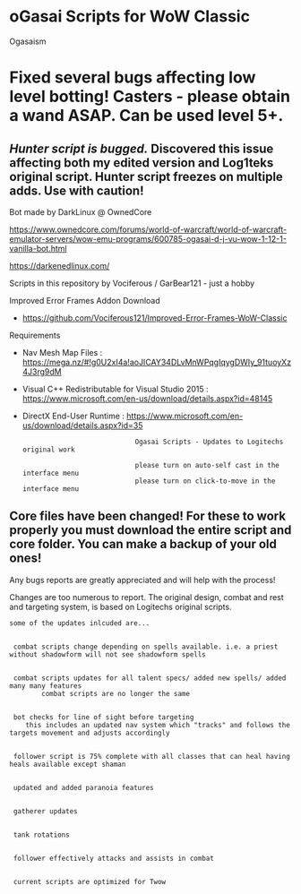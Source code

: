  # oGasai Scripts for WoW Classic
 Ogasaism

# Fixed several bugs affecting low level botting! Casters - please obtain a wand ASAP. Can be used level 5+.
 
## *Hunter script is bugged.* Discovered this issue affecting both my edited version and Log1teks original script. Hunter script freezes on multiple adds. Use with caution!

Bot made by DarkLinux @ OwnedCore

https://www.ownedcore.com/forums/world-of-warcraft/world-of-warcraft-emulator-servers/wow-emu-programs/600785-ogasai-d-j-vu-wow-1-12-1-vanilla-bot.html

https://darkenedlinux.com/

Scripts in this repository by Vociferous / GarBear121 - just a hobby

Improved Error Frames Addon Download
 - https://github.com/Vociferous121/Improved-Error-Frames-WoW-Classic

Requirements
- Nav Mesh Map Files : https://mega.nz/#!g0U2xI4a!aoJICAY34DLvMnWPqgIqygDWIy_91tuoyXz4J3rg9dM
- Visual C++ Redistributable for Visual Studio 2015 : https://www.microsoft.com/en-us/download/details.aspx?id=48145
- DirectX End-User Runtime : https://www.microsoft.com/en-us/download/details.aspx?id=35






                                  Ogasai Scripts - Updates to Logitechs original work
                                     
                                  please turn on auto-self cast in the interface menu
                                  please turn on click-to-move in the interface menu

## Core files have been changed! For these to work properly you must download the entire script and core folder. You can make a backup of your old ones!

 Any bugs reports are greatly appreciated and will help with the process!
 
  Changes are too numerous to report. The original design, combat and rest and targeting system, is based on Logitechs original scripts. 

    some of the updates inlcuded are...
    
    
     combat scripts change depending on spells available. i.e. a priest without shadowform will not see shadowform spells
     
     
     combat scripts updates for all talent specs/ added new spells/ added many many features
            combat scripts are no longer the same
            
     
     bot checks for line of sight before targeting
        this includes an updated nav system which "tracks" and follows the targets movement and adjusts accordingly
        
     
     follower script is 75% complete with all classes that can heal having heals available except shaman
     
     
     updated and added paranoia features
     
     
     gatherer updates
     
     
     tank rotations
     
     
     follower effectively attacks and assists in combat
     
     
     current scripts are optimized for Twow
 

